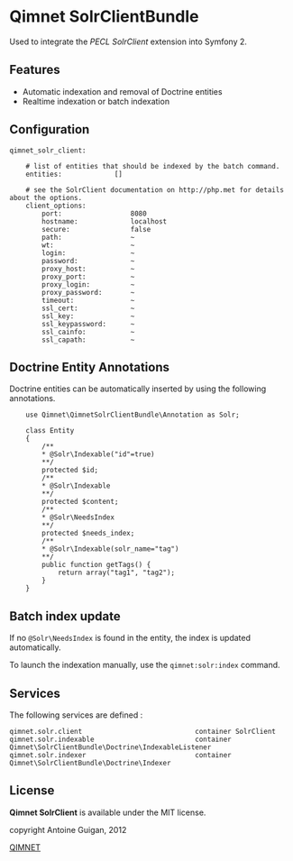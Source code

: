 Qimnet SolrClientBundle
=======================

Used to integrate the *PECL SolrClient* extension into Symfony 2.


Features
--------

 * Automatic indexation and removal of Doctrine entities
 * Realtime indexation or batch indexation


Configuration
-------------

    qimnet_solr_client:          

        # list of entities that should be indexed by the batch command.
        entities:             [] 

        # see the SolrClient documentation on http://php.met for details about the options.
        client_options:       
            port:                 8080 
            hostname:             localhost 
            secure:               false 
            path:                 ~ 
            wt:                   ~ 
            login:                ~ 
            password:             ~ 
            proxy_host:           ~ 
            proxy_port:           ~ 
            proxy_login:          ~ 
            proxy_password:       ~ 
            timeout:              ~ 
            ssl_cert:             ~ 
            ssl_key:              ~ 
            ssl_keypassword:      ~ 
            ssl_cainfo:           ~ 
            ssl_capath:           ~ 


Doctrine Entity Annotations
---------------------------


Doctrine entities can be automatically inserted by using the following 
annotations.


        use Qimnet\QimnetSolrClientBundle\Annotation as Solr;

        class Entity
        {
            /**
            * @Solr\Indexable("id"=true)
            **/
            protected $id;
            /**
            * @Solr\Indexable
            **/
            protected $content;
            /**
            * @Solr\NeedsIndex
            **/
            protected $needs_index;
            /**
            * @Solr\Indexable(solr_name="tag")
            **/
            public function getTags() {
                return array("tag1", "tag2");
            }
        }


Batch index update
------------------


If no `@Solr\NeedsIndex` is found in the entity, the index is updated 
automatically.

To launch the indexation manually, use the `qimnet:solr:index` command.



Services
--------


The following services are defined :

    qimnet.solr.client                            container SolrClient
    qimnet.solr.indexable                         container Qimnet\SolrClientBundle\Doctrine\IndexableListener
    qimnet.solr.indexer                           container Qimnet\SolrClientBundle\Doctrine\Indexer



License
-------

**Qimnet SolrClient** is available under the MIT license.



copyright Antoine Guigan, 2012

[QIMNET](http://qimnet.com)
